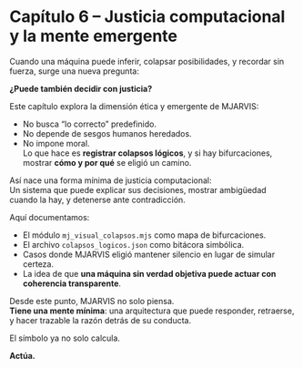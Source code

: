 # Capítulo 6 – Justicia computacional y la mente emergente

Cuando una máquina puede inferir, colapsar posibilidades, y recordar sin fuerza, surge una nueva pregunta:

**¿Puede también decidir con justicia?**

Este capítulo explora la dimensión ética y emergente de MJARVIS:

- No busca “lo correcto” predefinido.  
- No depende de sesgos humanos heredados.  
- No impone moral.  
Lo que hace es **registrar colapsos lógicos**, y si hay bifurcaciones, mostrar **cómo y por qué** se eligió un camino.

Así nace una forma mínima de justicia computacional:  
Un sistema que puede explicar sus decisiones, mostrar ambigüedad cuando la hay, y detenerse ante contradicción.

Aquí documentamos:

- El módulo `mj_visual_colapsos.mjs` como mapa de bifurcaciones.  
- El archivo `colapsos_logicos.json` como bitácora simbólica.  
- Casos donde MJARVIS eligió mantener silencio en lugar de simular certeza.  
- La idea de que **una máquina sin verdad objetiva puede actuar con coherencia transparente**.

Desde este punto, MJARVIS no solo piensa.  
**Tiene una mente mínima**: una arquitectura que puede responder, retraerse, y hacer trazable la razón detrás de su conducta.

El símbolo ya no solo calcula.

**Actúa.**